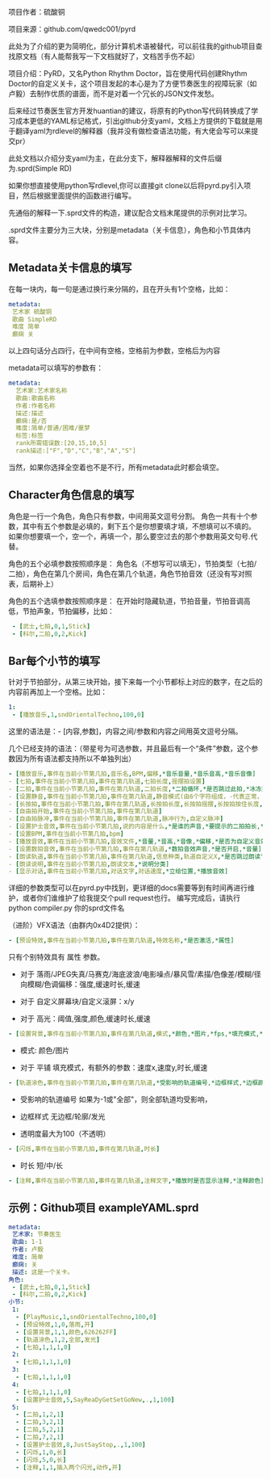 项目作者：硫酸铜

项目来源：github.com/qwedc001/pyrd

此处为了介绍的更为简明化，部分计算机术语被替代，可以前往我的github项目查找原文档（有人能帮我写一下文档就好了，文档苦手伤不起）

项目介绍：PyRD，又名Python Rhythm Doctor，旨在使用代码创建Rhythm Doctor的自定义关卡，这个项目发起的本心是为了方便节奏医生的视障玩家（如卢毅）去制作优质的谱面，而不是对着一个冗长的JSON文件发愁。

后来经过节奏医生官方开发huantian的建议，将原有的Python写代码转换成了学习成本更低的YAML标记格式，引出github分支yaml，文档上方提供的下载就是用于翻译yaml为rdlevel的解释器（我并没有做检查语法功能，有大佬会写可以来提交pr）

此处文档以介绍分支yaml为主，在此分支下，解释器解释的文件后缀为.sprd(Simple RD)

如果你想直接使用python写rdlevel,你可以直接git clone以后将pyrd.py引入项目，然后根据里面提供的函数进行编写。

先通俗的解释一下.sprd文件的构造，建议配合文档末尾提供的示例对比学习。

.sprd文件主要分为三大块，分别是metadata（关卡信息），角色和小节具体内容。

## Metadata关卡信息的填写

在每一块内，每一句是通过换行来分隔的，且在开头有1个空格，比如：
```yaml
metadata:
 艺术家 硫酸铜
 歌曲 SimpleRD
 难度 简单
 癫痫 关
```
以上四句话分占四行，在中间有空格，空格前为参数，空格后为内容

metadata可以填写的参数有：
```yaml
metadata:
  艺术家:艺术家名称
  歌曲:歌曲名称
  作者:作者名称
  描述:描述
  癫痫:是/否
  难度:简单/普通/困难/噩梦
  标签:标签
  rank所需错误数:[20,15,10,5]
  rank描述:["F","D","C","B","A","S"]
```
当然，如果你选择全空着也不是不行，所有metadata此时都会填空。

## Character角色信息的填写

角色是一行一个角色，角色只有参数，中间用英文逗号分割。
角色一共有十个参数，其中有五个参数是必填的，剩下五个是你想要填才填，不想填可以不填的。
如果你想要填一个，空一个，再填一个，那么要空过去的那个参数用英文句号.代替。

角色的五个必填参数按照顺序是：
角色名（不想写可以填无），节拍类型（七拍/二拍），角色在第几个房间，角色在第几个轨道，角色节拍音效（还没有写对照表，后期补上）

角色的五个选填参数按照顺序是：
在开始时隐藏轨道，节拍音量，节拍音调高低，节拍声象，节拍偏移，比如：

```yaml
 - [武士,七拍,0,1,Stick]
 - [科尔,二拍,0,2,Kick]
```
## Bar每个小节的填写

针对于节拍部分，从第三块开始，接下来每一个小节都标上对应的数字，在之后的内容前再加上一个空格。比如：
```yaml
1:
 - [播放音乐,1,sndOrientalTechno,100,0]
```
这里的语法是：- [内容,参数]，内容之间/参数和内容之间用英文逗号分隔。

几个已经支持的语法：（带星号为可选参数，并且最后有一个“条件”参数，这个参数因为所有语法都支持所以不单独列出）

```yaml
- [播放音乐,事件在当前小节第几拍,音乐名,BPM,偏移,*音乐音量,*音乐音高,*音乐音像]
- [七拍,事件在当前小节第几拍,事件在第几轨道,七拍长度,摇摆拍设置]
- [二拍,事件在当前小节第几拍,事件在第几轨道,二拍长度,*二拍循环,*是否跳过此拍,*冰冻拍间隔,*二拍类型，*是否播放方块音]
- [设置静音,事件在当前小节第几拍,事件在第几轨道,静音模式(由6个字符组成，-代表正常，x代表静音),切分音拍,切分音摇摆]
- [长按拍,事件在当前小节第几拍,事件在第几轨道,长按拍长度,长按拍摇摆,长按拍按住长度,长按拍X模式]
- [自由拍开始,事件在当前小节第几拍,事件在第几轨道]
- [自由拍脉冲,事件在当前小节第几拍,事件在第几轨道,脉冲行为,自定义脉冲]
- [设置护士音效,事件在当前小节第几拍,说的内容是什么,*是谁的声音,*要提示的二拍拍长,*音量]
- [设置BPM,事件在当前小节第几拍,bpm]
- [播放音效,事件在当前小节第几拍,音效文件,*音量,*音高,*音像,*偏移,*是否为自定义音效]
- [设置数拍音效,事件在当前小节第几拍,事件在第几轨道,*数拍音效声音,*是否开启,*音量]
- [朗读轨道,事件在当前小节第几拍,事件在第几轨道,信息种类,轨道自定义X,*是否跳过朗读"紊乱",*只发出声音,*朗读X拍]
- [朗读说明,事件在当前小节第几拍,朗读文本,*说明分类]
- [显示对话,事件在当前小节第几拍,对话文字,对话速度,*立绘位置,*播放音效]

```
详细的参数类型可以在pyrd.py中找到，更详细的docs需要等到有时间再进行维护，或者你们谁维护了给我提交个pull request也行。
编写完成后，请执行python compiler.py 你的sprd文件名


（进阶）VFX语法（由群内0x4D2提供）：
```yaml
- [预设特效,事件在当前小节第几拍,事件在第几轨道,特效名称,*是否激活,*属性]
```
只有个别特效具有 属性 参数。

  - 对于 落雨/JPEG失真/马赛克/海底波浪/电影噪点/暴风雪/素描/色像差/模糊/径向模糊/色调偏移：强度,缓速时长,缓速

  - 对于 自定义屏幕块/自定义滚屏：x/y

  - 对于 高光：阈值,强度,颜色,缓速时长,缓速
```yaml
- [设置背景,事件在当前小节第几拍,事件在第几轨道,模式,*颜色,*图片,*fps,*填充模式,*过滤器]
```

   * 模式: 颜色/图片
	
   * 对于 平铺 填充模式，有额外的参数：速度x,速度y,时长,缓速
	
```yaml
- [轨道涂色,事件在当前小节第几拍,事件在第几轨道,*受影响的轨道编号,*边框样式,*边框颜色,*边框透明度,*是否启动电击效果,*透明度,*是否填充,*填充颜色,*填充透明度]
```


* 受影响的轨道编号 如果为-1或"全部"，则全部轨道均受影响，
	
* 边框样式 无边框/轮廓/发光
	
* 透明度最大为100（不透明）

```yaml
- [闪烁,事件在当前小节第几拍,事件在第几轨道,时长]
```
* 时长 短/中/长
```yaml
- [注释,事件在当前小节第几拍,事件在第几轨道,注释文字,*播放时是否显示注释,*注释颜色]
```
## 示例：Github项目 exampleYAML.sprd

```yaml
metadata:
 艺术家: 节奏医生
 歌曲: 1-1
 作者: 卢毅
 难度: 简单
 癫痫: 关
 描述: 这是一个关卡。
角色:
 - [武士,七拍,0,1,Stick]
 - [科尔,二拍,0,2,Kick]
小节:
 1:
  - [PlayMusic,1,sndOrientalTechno,100,0]
  - [预设特效,1,0,落雨,开]
  - [设置背景,1,1,颜色,626262FF]
  - [轨道涂色,1,2,全部,发光]
  - [七拍,1,1,1,0]
 2:
  - [七拍,1,1,1,0]
 3:
  - [七拍,1,1,1,0]
 4:
  - [七拍,1,1,1,0]
  - [设置护士音效,5,SayReaDyGetSetGoNew,.,1,100]
 5:
  - [二拍,1,2,1]
  - [二拍,3,2,1]
  - [二拍,5,2,1]
  - [二拍,7,2,1]
  - [设置护士音效,8,JustSayStop,.,1,100]
  - [闪烁,1,0,长]
  - [闪烁,5,0,长]
  - [注释,1,1,插入两个闪光,动作,开]

```
